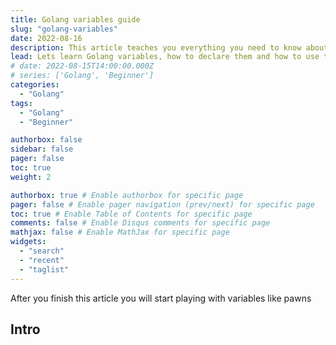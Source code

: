 ```yaml
---
title: Golang variables guide
slug: "golang-variables"
date: 2022-08-16
description: This article teaches you everything you need to know about variables in Golang
lead: Lets learn Golang variables, how to declare them and how to use them.
# date: 2022-08-15T14:00:00.000Z
# series: ['Golang', 'Beginner']
categories:
  - "Golang"
tags:
  - "Golang"
  - "Beginner"

authorbox: false
sidebar: false
pager: false
toc: true
weight: 2

authorbox: true # Enable authorbox for specific page
pager: false # Enable pager navigation (prev/next) for specific page
toc: true # Enable Table of Contents for specific page
comments: false # Enable Disqus comments for specific page
mathjax: false # Enable MathJax for specific page
widgets:
  - "search"
  - "recent"
  - "taglist"
---
```



After you finish this article you will start playing with variables like pawns

<!--more-->

## Intro
